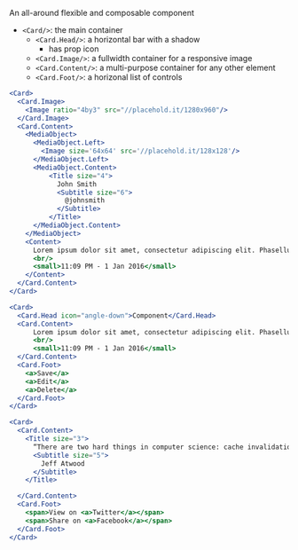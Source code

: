 An all-around flexible and composable component

* `<Card/>`: the main container
  * `<Card.Head/>`: a horizontal bar with a shadow
    * has prop icon
  * `<Card.Image/>`: a fullwidth container for a responsive image
  * `<Card.Content/>`: a multi-purpose container for any other element
  * `<Card.Foot/>`: a horizonal list of controls
 
```jsx
<Card>
  <Card.Image>
    <Image ratio="4by3" src="//placehold.it/1280x960"/>
  </Card.Image>
  <Card.Content>
    <MediaObject>
      <MediaObject.Left>
        <Image size='64x64' src='//placehold.it/128x128'/>
      </MediaObject.Left>
      <MediaObject.Content>
          <Title size="4"> 
            John Smith 
            <Subtitle size="6"> 
              @johnsmith 
            </Subtitle>
          </Title>
      </MediaObject.Content>
    </MediaObject>
    <Content>
      Lorem ipsum dolor sit amet, consectetur adipiscing elit. Phasellus nec iaculis mauris. <a>#css</a> <a>#responsive</a> 
      <br/>
      <small>11:09 PM - 1 Jan 2016</small>
    </Content>
  </Card.Content>
</Card>
```

```jsx
<Card>
  <Card.Head icon="angle-down">Component</Card.Head>
  <Card.Content>
      Lorem ipsum dolor sit amet, consectetur adipiscing elit. Phasellus nec iaculis mauris. <a>#css</a> <a>#responsive</a> 
      <br/>
      <small>11:09 PM - 1 Jan 2016</small>
  </Card.Content>
  <Card.Foot>
    <a>Save</a>
    <a>Edit</a>
    <a>Delete</a>
  </Card.Foot>
</Card>
```

```jsx
<Card>
  <Card.Content>
    <Title size="3"> 
      “There are two hard things in computer science: cache invalidation, naming things, and off-by-one errors.”
      <Subtitle size="5">
        Jeff Atwood
      </Subtitle>
    </Title>

  </Card.Content>
  <Card.Foot>
    <span>View on <a>Twitter</a></span>
    <span>Share on <a>Facebook</a></span>
  </Card.Foot>
</Card>
```
